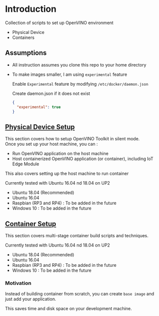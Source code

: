 # Introduction

Collection of scripts to set up OpenVINO environment

- Physical Device
- Containers

## Assumptions

- All instruction assumes you clone this repo to your home directory
- To make images smaller, I am using `experimental` feature  

    Enable `Experimental` feature by modifying `/etc/docker/daemon.json`  

    Create daemon.json if it does not exist

    ```json
    {
      "experimental": true
    }
    ```

## [Physical Device Setup](UP2/README.md)

This section covers how to setup OpenVINO Toolkit in silent mode.  
Once you set up your host machine, you can :

- Run OpenVINO application on the host machine
- Host containerized OpenVINO application (or container), including IoT Edge Module

This also covers setting up the host machine to run container

Currently tested with Ubuntu 16.04 nd 18.04 on UP2

- Ubuntu 18.04 (Recommended)
- Ubuntu 16.04
- Raspbian (RP3 and RP4) : To be added in the future
- Windows 10 : To be added in the future

## [Container Setup](Container/README.md)

This section covers multi-stage container build scripts and techniques.

Currently tested with Ubuntu 16.04 nd 18.04 on UP2

- Ubuntu 18.04 (Recommended)
- Ubuntu 16.04
- Raspbian (RP3 and RP4) : To be added in the future
- Windows 10 : To be added in the future

### Motivation

Instead of building container from scratch, you can create `base image` and just add your application.

This saves time and disk space on your development machine.

